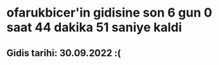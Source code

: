 # ofarukbicer'in gidisine son 6 gun 0 saat 44 dakika 51 saniye kaldi

## Gidis tarihi: 30.09.2022 :(